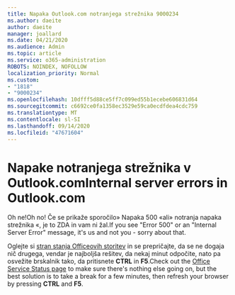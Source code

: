 ```yaml
---
title: Napaka Outlook.com notranjega strežnika 9000234
ms.author: daeite
author: daeite
manager: joallard
ms.date: 04/21/2020
ms.audience: Admin
ms.topic: article
ms.service: o365-administration
ROBOTS: NOINDEX, NOFOLLOW
localization_priority: Normal
ms.custom:
- "1818"
- "9000234"
ms.openlocfilehash: 10dfff5d88ce5ff7c099ed55b1ecebe606831d64
ms.sourcegitcommit: c6692ce0fa1358ec3529e59ca0ecdfdea4cdc759
ms.translationtype: MT
ms.contentlocale: sl-SI
ms.lasthandoff: 09/14/2020
ms.locfileid: "47671604"
---
```

# <a name="internal-server-errors-in-outlookcom"></a><span data-ttu-id="475e2-102">Napake notranjega strežnika v Outlook.com</span><span class="sxs-lookup"><span data-stu-id="475e2-102">Internal server errors in Outlook.com</span></span>

<span data-ttu-id="475e2-103">Oh ne!</span><span class="sxs-lookup"><span data-stu-id="475e2-103">Oh no!</span></span> <span data-ttu-id="475e2-104">Če se prikaže sporočilo» Napaka 500 «ali» notranja napaka strežnika «, je to ZDA in vam ni žal.</span><span class="sxs-lookup"><span data-stu-id="475e2-104">If you see "Error 500" or an "Internal Server Error" message, it's us and not you - sorry about that.</span></span>

<span data-ttu-id="475e2-105">Oglejte si [stran stanja Officeovih storitev](https://portal.office.com/servicestatus) in se prepričajte, da se ne dogaja nič drugega, vendar je najboljša rešitev, da nekaj minut odpočite, nato pa osvežite brskalnik tako, da pritisnete **CTRL** in **F5**.</span><span class="sxs-lookup"><span data-stu-id="475e2-105">Check out the [Office Service Status page](https://portal.office.com/servicestatus) to make sure there's nothing else going on, but the best solution is to take a break for a few minutes, then refresh your browser by pressing **CTRL** and **F5**.</span></span>